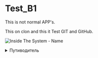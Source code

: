# Test_B1

This is not normal APP's.

This on clon and this it Test GIT and GitHub.

![Inside The System - Name](https://cdn.modrinth.com/data/cached_images/e4be83150dc4a8d91474e792218bf1a1dbfcc38f.png)


<details>
<summary>Путиводитель</summary>

##   **Концовки и условия их получения**

**Концовка F**

Работает так же, как Концовка B: вам нужно выполнить все ▉▉▉▉ Айко, но перед передачей ей предметов необходимо отнестись к ней плохо. В дальнейшем плохое отношение будет зависеться от плохих слов.

**Концовка E**

Одна из первых концовок, получается, если вы ударяете игрока ▉ раз, злите его и не расшифровываете код в конце.

**Концовка D**

Получается, если вы выполняете все задания Айко, но после того, как вставляете пластинку в проигрыватель и перемещаетесь в измерение, вы ▉ раз вводите неверный пароль.

**Концовка C**

Получается, если вы получаете хотя бы один осколок памяти и, разозлив Айко, ▉▉▉▉ ▉▉▉ ▉▉. Когда вас перебросит в измерение, нужно просто дождаться появления двери.

**Концовка B**

Получается, если вы вводите правильный пароль, когда попадаете в измерение с паролем. Вы можете получить его, пройдя игру tunnel.exe, но вместо того, чтобы убегать от ▉▉▉▉▉, вы идете навстречу. Звук ▉▉▉ ▉▉▉▉▉ ▉▉▉ ▉▉▉▉▉; это будет пароль от архива.

**Концовка A**

Получается, если вы собираете все осколки памяти и, разгадав код и попав в измерение, вставляете их в ворота. После этого вы берете ▉▉▉▉▉▉▉▉ и проходите через дверь. В финале нужно отключить путь и не ▉▉▉▉▉▉.



## Категории и описания
Как получить осколки памяти?

После каждой концовки (не включая Концовку C) на файле будет появляться фрагмент кода; вам нужно ввести его в чат, после чего вы получите осколки.

Псевдо-концовки	Получаются в зависимости от количества выполненных заданий (всего 4 типа):
1. Если вы проваливаете все концовки и не соглашаетесь отказаться от контроля над системой.
2. Если вы отказываетесь от контроля над системой.
3. Если вы выполняете только 2 задания.
4. Если вы выполняете только одно задание.


## Секреты

Если вы убьете Cool Player ножом (т.е. нанесете финальный удар не кровавым ножом так, чтобы она умерла), выпадет пластинка.

## Скины

Вы можете менять скины для Cool Player; вот примеры: Aiko, venom, default, angry, vivilly, bratishkinoff.

</details>

